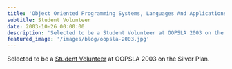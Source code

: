 ```yaml
---
title: 'Object Oriented Programming Systems, Languages And Applications (OOPSLA), Anaheim, CA, USA'
subtitle: Student Volunteer
date: 2003-10-26 00:00:00
description: 'Selected to be a Student Volunteer at OOPSLA 2003 on the Silver Plan.'
featured_image: '/images/blog/oopsla-2003.jpg'
---
```


Selected to be a [Student Volunteer](http://www.oopsla.org/oopsla2003/files/stu.html) at OOPSLA 2003 on the Silver Plan.
